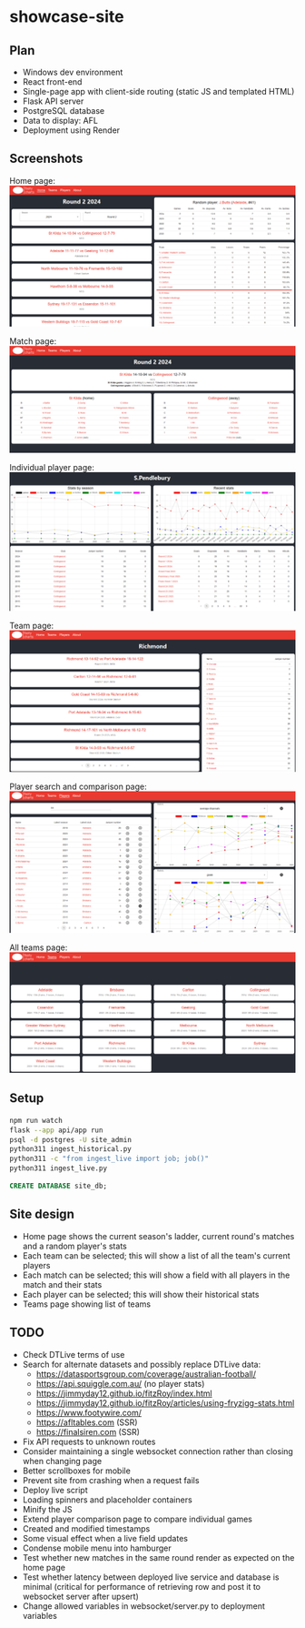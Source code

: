 # showcase-site

## Plan
- Windows dev environment
- React front-end
- Single-page app with client-side routing (static JS and templated HTML)
- Flask API server
- PostgreSQL database
- Data to display: AFL
- Deployment using Render

## Screenshots
Home page:
![](./screenshots/home.png)

Match page:
![](./screenshots/match.png)

Individual player page:
![](./screenshots/player.png)

Team page:
![](./screenshots/team.png)

Player search and comparison page:
![](./screenshots/players.png)

All teams page:
![](./screenshots/teams.png)

## Setup
```bash
npm run watch
flask --app api/app run
psql -d postgres -U site_admin
python311 ingest_historical.py
python311 -c "from ingest_live import job; job()"
python311 ingest_live.py
```

```sql
CREATE DATABASE site_db;
```

## Site design
- Home page shows the current season's ladder, current round's matches and a random player's stats
- Each team can be selected; this will show a list of all the team's current players
- Each match can be selected; this will show a field with all players in the match and their stats
- Each player can be selected; this will show their historical stats
- Teams page showing list of teams

## TODO
- Check DTLive terms of use
- Search for alternate datasets and possibly replace DTLive data:
  - https://datasportsgroup.com/coverage/australian-football/
  - https://api.squiggle.com.au/ (no player stats)
  - https://jimmyday12.github.io/fitzRoy/index.html
  - https://jimmyday12.github.io/fitzRoy/articles/using-fryzigg-stats.html
  - https://www.footywire.com/
  - https://afltables.com (SSR)
  - https://finalsiren.com (SSR)
- Fix API requests to unknown routes
- Consider maintaining a single websocket connection rather than closing when changing page
- Better scrollboxes for mobile
- Prevent site from crashing when a request fails
- Deploy live script
- Loading spinners and placeholder containers
- Minify the JS
- Extend player comparison page to compare individual games
- Created and modified timestamps
- Some visual effect when a live field updates
- Condense mobile menu into hamburger
- Test whether new matches in the same round render as expected on the home page
- Test whether latency between deployed live service and database is minimal (critical for performance of retrieving row and post it to websocket server after upsert)
- Change allowed variables in websocket/server.py to deployment variables